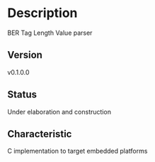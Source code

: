 # Description
BER Tag Length Value parser

## Version
v0.1.0.0

## Status
Under elaboration and construction

## Characteristic
C implementation to target embedded platforms
